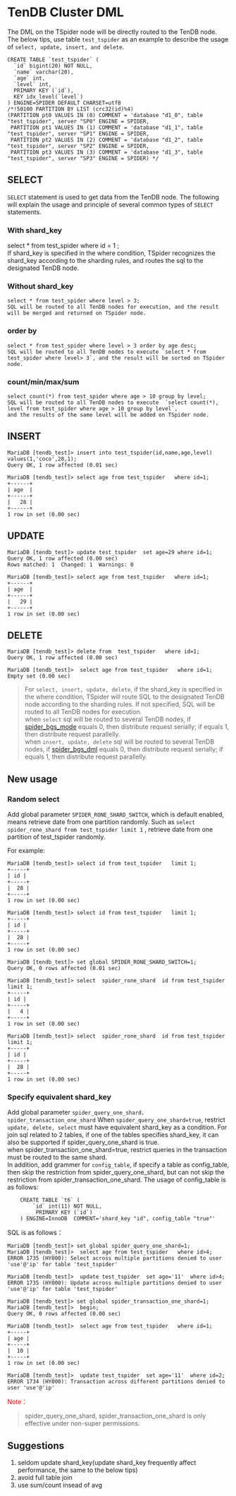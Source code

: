# TenDB Cluster DML
The DML on the TSpider node will be directly routed to the TenDB node. The below tips, use table `test_tspider` as an example to describe the usage of `select, update, insert, and delete`.

```
CREATE TABLE `test_tspider` (
  `id` bigint(20) NOT NULL,
  `name` varchar(20),
  `age` int,
  `level` int,
  PRIMARY KEY (`id`),
  KEY idx_level(`level`)
) ENGINE=SPIDER DEFAULT CHARSET=utf8
/*!50100 PARTITION BY LIST (crc32(id)%4)
(PARTITION pt0 VALUES IN (0) COMMENT = 'database "d1_0", table "test_tspider", server "SP0" ENGINE = SPIDER,
 PARTITION pt1 VALUES IN (1) COMMENT = 'database "d1_1", table "test_tspider", server "SP1" ENGINE = SPIDER,
 PARTITION pt2 VALUES IN (2) COMMENT = 'database "d1_2", table "test_tspider", server "SP2" ENGINE = SPIDER,
 PARTITION pt3 VALUES IN (3) COMMENT = 'database "d1_3", table "test_tspider", server "SP3" ENGINE = SPIDER) */
```




## SELECT
`SELECT` statement is used to get data from the TenDB node. The following will explain the usage and principle of several common types of `SELECT` statements.

### With shard_key
select * from test_spider where id = 1 ;   
If shard_key is specified in the where condition, TSpider recognizes the shard_key according to the sharding rules, and routes the sql to the designated TenDB node.

### Without shard_key
```
select * from test_spider where level > 3;  
SQL will be routed to all TenDB nodes for execution, and the result will be merged and returned on TSpider node.
```

### order by  
```
select * from test_spider where level > 3 order by age desc;  
SQL will be routed to all TenDB nodes to execute `select * from test_spider where level> 3`, and the result will be sorted on TSpider node.

```

### count/min/max/sum 
```
select count(*) from test_spider where age > 10 group by level;  
SQL will be routed to all TenDB nodes to execute  `select count(*), level from test_spider where age > 10 group by level`,
and the results of the same level will be added on TSpider node.  
```

##  INSERT

```
MariaDB [tendb_test]> insert into test_tspider(id,name,age,level) values(1,'coco',28,1);
Query OK, 1 row affected (0.01 sec)

MariaDB [tendb_test]> select age from test_tspider   where id=1;
+------+
| age  |
+------+
|   28 |
+------+
1 row in set (0.00 sec)
```


## UPDATE
```
MariaDB [tendb_test]> update test_tspider  set age=29 where id=1;
Query OK, 1 row affected (0.00 sec)
Rows matched: 1  Changed: 1  Warnings: 0

MariaDB [tendb_test]> select age from test_tspider   where id=1;
+------+
| age  |
+------+
|   29 |
+------+
1 row in set (0.00 sec)
```

##  DELETE
```
MariaDB [tendb_test]> delete from  test_tspider   where id=1;
Query OK, 1 row affected (0.00 sec)

MariaDB [tendb_test]>  select age from test_tspider   where id=1;
Empty set (0.00 sec)
```


>For `select, insert, update, delete`, if the shard_key is specified in the where condition, TSpider will route SQL to the designated TenDB node according to the sharding rules. If not specified, SQL will be routed to all TenDB nodes for execution.  
when `select` sql will be  routed to several TenDB nodes, if [spider_bgs_mode](tspider-parameter-en.md/#spider_bgs_mode) equals 0,
then distribute request serially; if equals 1, then distribute request parallelly.  
when `insert, update, delete` sql will be  routed to several TenDB nodes, if [spider_bgs_dml](tspider-parameter-en.md/#spider_bgs_dml) equals 0, then distribute request serially; if equals 1, then distribute request parallelly.






## New usage

### Random select
Add global parameter `SPIDER_RONE_SHARD_SWITCH`, which is default enabled, means retrieve  date from one partition randomly.
Such as `select spider_rone_shard from test_tspider limit 1` , retrieve date from one partition of test_tspider randomly.

For example:
```
MariaDB [tendb_test]> select id from test_tspider   limit 1;
+-----+
| id |
+-----+
|  28 |
+-----+
1 row in set (0.00 sec)

MariaDB [tendb_test]> select id from test_tspider   limit 1;
+-----+
| id |
+-----+
|  28 |
+-----+
1 row in set (0.00 sec)
```

```
MariaDB [tendb_test]> set global SPIDER_RONE_SHARD_SWITCH=1;
Query OK, 0 rows affected (0.01 sec)

MariaDB [tendb_test]> select  spider_rone_shard  id from test_tspider   limit 1;
+-----+
| id |
+-----+
|   4 |
+-----+
1 row in set (0.00 sec)

MariaDB [tendb_test]> select  spider_rone_shard  id from test_tspider   limit 1;
+-----+
| id |
+-----+
|  28 |
+-----+
1 row in set (0.00 sec)
```


### Specify equivalent shard_key
Add global parameter `spider_query_one_shard，spider_transaction_one_shard`
When `spider_query_one_shard=true`, restrict `update, delete, select` must have equivalent shard_key as a condition. For join sql related to 2 tables, if one of the tables specifies shard_key, it can also be supported if spider_query_one_shard is true.  
when spider_transaction_one_shard=true, restrict queries in the transaction must be routed to the same shard.  
In addition, add grammer for `config_table`, if specify a table as config_table, then skip the restriction from spider_query_one_shard, but can not skip the restriction from spider_transaction_one_shard. The usage of config_table is as follows: 
```
    CREATE TABLE `t6` (
        `id` int(11) NOT NULL,
         PRIMARY KEY (`id`)
    ) ENGINE=InnoDB  COMMENT='shard_key "id", config_table "true"'
```

SQL is as follows：
```
MariaDB [tendb_test]> set global spider_query_one_shard=1;
MariaDB [tendb_test]>  select age from test_tspider   where id>4;
ERROR 1735 (HY000): Select across multiple partitions denied to user 'use'@'ip' for table 'test_tspider'

MariaDB [tendb_test]>  update test_tspider  set age='11'  where id>4;
ERROR 1735 (HY000): Update across multiple partitions denied to user 'use'@'ip' for table 'test_tspider'
```
```
MariaDB [tendb_test]> set global spider_transaction_one_shard=1;
MariaDB [tendb_test]>  begin;
Query OK, 0 rows affected (0.00 sec)

MariaDB [tendb_test]>  select age from test_tspider   where id=1;
+-----+
| age |
+-----+
|  10 |
+-----+
1 row in set (0.00 sec)

MariaDB [tendb_test]>  update test_tspider  set age='11'  where id=2;
ERROR 1734 (HY000): Transaction across different partitions denied to user 'use'@'ip'

```
<font color="#dd0000">Note：</font>   
>spider_query_one_shard, spider_transaction_one_shard is only effective under non-super permissions.


## Suggestions
1. seldom update shard_key(update shard_key frequently affect performance, the same to the below tips)  
2. avoid full table join
3. use sum/count insead of avg
